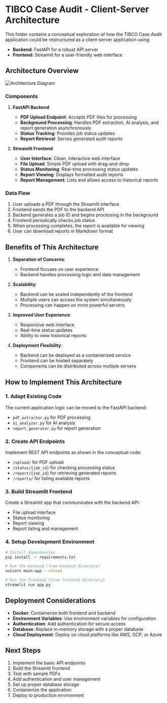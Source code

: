# TIBCO Case Audit - Client-Server Architecture

This folder contains a conceptual exploration of how the TIBCO Case Audit application could be restructured as a client-server application using:

- **Backend**: FastAPI for a robust API server
- **Frontend**: Streamlit for a user-friendly web interface

## Architecture Overview

![Architecture Diagram](https://mermaid.ink/img/pako:eNptkc1uwjAQhF9l5QOXQhMEJDnkgKBViyio1FblYhJDLGLHsrdS-ffdOApUxJfJ982s7cx2YSMNsJy12mzZ1dM5fZj119NuZ4zGplEWvMf6WBrwoP3OQX-m9-68Ut7ZPdz5g9uDf1BVrUzuanPlujfvYFqpUWaOvyh-KAR0s7kPGjrjRXgMGYzxYhEWsxDGEAwZckcxFCk1xxRxiZNJnISJaGMULFNb0_Sk6q0Fm3OhBNVb9oFtfdM8tQ1uBVbbxNcS94xXrYOzVYZ29GiSQu-Xje6FoGjhxnrxyjg_7qh8FYKGPTYGJcsJVV5QrtumAB0KSHl9RP1KXMHlnGBjyj4TyRitHf3Pf5iWUCobrGhD-4wZgx1OHRRalsvw55KUP_ADkQ9Oi-kz-NiuqJvlH8Nulco?)

### Components

1. **FastAPI Backend**
   - **PDF Upload Endpoint**: Accepts PDF files for processing
   - **Background Processing**: Handles PDF extraction, AI analysis, and report generation asynchronously 
   - **Status Tracking**: Provides job status updates
   - **Report Retrieval**: Serves generated audit reports

2. **Streamlit Frontend**
   - **User Interface**: Clean, interactive web interface
   - **File Upload**: Simple PDF upload with drag-and-drop
   - **Status Monitoring**: Real-time processing status updates
   - **Report Viewing**: Displays formatted audit reports
   - **Report Management**: Lists and allows access to historical reports

### Data Flow

1. User uploads a PDF through the Streamlit interface
2. Frontend sends the PDF to the backend API
3. Backend generates a job ID and begins processing in the background
4. Frontend periodically checks job status
5. When processing completes, the report is available for viewing
6. User can download reports in Markdown format

## Benefits of This Architecture

1. **Separation of Concerns**:
   - Frontend focuses on user experience
   - Backend handles processing logic and data management

2. **Scalability**:
   - Backend can be scaled independently of the frontend
   - Multiple users can access the system simultaneously
   - Processing can happen on more powerful servers

3. **Improved User Experience**:
   - Responsive web interface
   - Real-time status updates
   - Ability to view historical reports

4. **Deployment Flexibility**:
   - Backend can be deployed as a containerized service
   - Frontend can be hosted separately
   - Components can be distributed across multiple servers

## How to Implement This Architecture

### 1. Adapt Existing Code

The current application logic can be moved to the FastAPI backend:
- `pdf_extractor.py` for PDF processing
- `ai_analyzer.py` for AI analysis
- `report_generator.py` for report generation

### 2. Create API Endpoints

Implement REST API endpoints as shown in the conceptual code:
- `/upload/` for PDF upload
- `/status/{job_id}` for checking processing status
- `/report/{job_id}` for retrieving generated reports
- `/reports/` for listing available reports

### 3. Build Streamlit Frontend

Create a Streamlit app that communicates with the backend API:
- File upload interface
- Status monitoring
- Report viewing
- Report listing and management

### 4. Setup Development Environment

```bash
# Install dependencies
pip install -r requirements.txt

# Run the backend (from backend directory)
uvicorn main:app --reload

# Run the frontend (from frontend directory)
streamlit run app.py
```

## Deployment Considerations

- **Docker**: Containerize both frontend and backend
- **Environment Variables**: Use environment variables for configuration
- **Authentication**: Add authentication for secure access
- **Database**: Replace in-memory storage with a proper database
- **Cloud Deployment**: Deploy on cloud platforms like AWS, GCP, or Azure

## Next Steps

1. Implement the basic API endpoints
2. Build the Streamlit frontend
3. Test with sample PDFs
4. Add authentication and user management
5. Set up proper database storage
6. Containerize the application
7. Deploy to production environment 